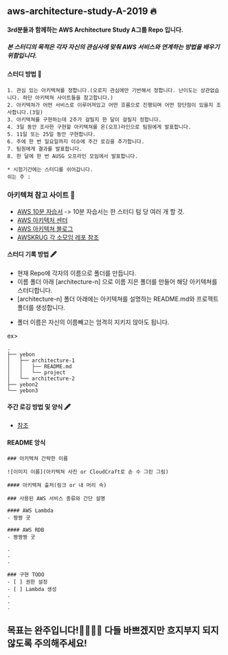 ## aws-architecture-study-A-2019 🔥

#### 3rd분들과 함께하는 AWS Architecture Study A그룹 Repo 입니다.

##### 본 스터디의 목적은 각자 자신의 관심사에 맞춰 AWS 서비스와 연계하는 방법을 배우기 위함입니다.

#### 스터디 방법 🚀

~~~
1. 관심 있는 아키텍쳐를 정합니다.(오로지 관심에만 기반해서 정합니다. 난이도는 상관없습니다. 하단 아키텍쳐 사이트들을 참고합니다.)
2. 아키텍쳐가 어떤 서비스로 이루어져있고 어떤 흐름으로 진행되며 어떤 장단점이 있을지 조사합니다.(3일)
3. 아키텍쳐를 구현하는데 2주가 걸릴지 한 달이 걸릴지 정합니다.
4. 3일 동안 조사한 구현할 아키텍쳐를 온(오프)라인으로 팀원에게 발표합니다.
5. 11일 또는 25일 동안 구현합니다.
6. 주에 한 번 일요일까지 이슈에 주간 로깅을 추가합니다.
7. 팀원에게 결과를 발표합니다.
8. 한 달에 한 번 AUSG 오프라인 모임에서 발표합니다.

* 시험기간에는 스터디를 쉬어갑니다.
쉬는 주 : 
~~~

### 아키텍쳐 참고 사이트 🌟

* [AWS 10분 자습서](https://aws.amazon.com/ko/getting-started/tutorials/) -> 10분 자습서는 한 스터디 텀 당 여러 개 할 것.
* [AWS 아키텍처 센터](https://aws.amazon.com/ko/architecture/)
* [AWS 아키텍쳐 블로그](https://aws.amazon.com/ko/blogs/architecture/)
* [AWSKRUG 각 소모임 레포 참조](https://github.com/awskrug/)

#### 스터디 기록 방법 🖋

- 현재 Repo에 각자의 이름으로 폴더를 만듭니다.
- 이름 폴더 아래 [architecture-n] 으로 이름 지은 폴더를 만들어 해당 아키텍쳐를 스터디합니다.
- [architecture-n] 폴더 아래에는 아키텍쳐를 설명하는 README.md와 프로젝트 폴더를 생성합니다.

* 폴더 이름은 자신의 이름빼고는 엄격히 지키지 않아도 됩니다.

ex>
~~~
.
├── yebon
│   ├── architecture-1
│   │   ├── README.md
│   │   └── project
│   └── architecture-2
├── yebon2
└── yebon3
~~~

#### 주간 로깅 방법 및 양식 🖋

- [참조](https://github.com/AUSG/aws-architecture-study-A-2019/issues/3)

#### README 앙식

~~~
### 아키텍쳐 간략한 이름

![이미지 이름](아키텍쳐 사진 or CloudCraft로 손 수 그린 그림)

#### 아키텍쳐 출처(링크 or 내 머리 속)

### 사용된 AWS 서비스 종류와 간단 설명

#### AWS Lambda
- 짱짱 굿

#### AWS RDB
- 짱짱짱 굿

.
.
.

### 구현 TODO
- [ ] 권한 설정
- [ ] Lambda 생성
.
.
.
~~~

## 목표는 완주입니다!🏃‍♀️🏃‍♂️ 다들 바쁘겠지만 흐지부지 되지 않도록 주의해주세요!
